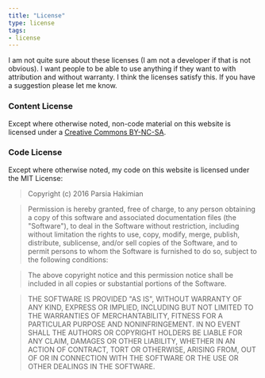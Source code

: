 ```yaml
---
title: "License"
type: license
tags:
- license
---
```


I am not quite sure about these licenses (I am not a developer if that is not obvious). I want people to be able to use anything if they want to with attribution and without warranty. I think the licenses satisfy this. If you have a suggestion please let me know.

### Content License
Except where otherwise noted, non-code material on this website is licensed under a <a rel="license" href="http://creativecommons.org/licenses/by-nc-sa/4.0/CC-BY">Creative Commons BY-NC-SA</a>.

### Code License
Except where otherwise noted, my code on this website is licensed under the MIT License:

>Copyright (c) 2016 Parsia Hakimian

> Permission is hereby granted, free of charge, to any person obtaining a copy of this software and associated documentation files (the "Software"), to deal in the Software without restriction, including without limitation the rights to use, copy, modify, merge, publish, distribute, sublicense, and/or sell copies of the Software, and to permit persons to whom the Software is furnished to do so, subject to the following conditions:

> The above copyright notice and this permission notice shall be included in all copies or substantial portions of the Software.

> THE SOFTWARE IS PROVIDED "AS IS", WITHOUT WARRANTY OF ANY KIND, EXPRESS OR IMPLIED, INCLUDING BUT NOT LIMITED TO THE WARRANTIES OF MERCHANTABILITY, FITNESS FOR A PARTICULAR PURPOSE AND NONINFRINGEMENT. IN NO EVENT SHALL THE AUTHORS OR COPYRIGHT HOLDERS BE LIABLE FOR ANY CLAIM, DAMAGES OR OTHER LIABILITY, WHETHER IN AN ACTION OF CONTRACT, TORT OR OTHERWISE, ARISING FROM, OUT OF OR IN CONNECTION WITH THE SOFTWARE OR THE USE OR OTHER DEALINGS IN THE SOFTWARE.